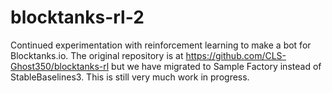# blocktanks-rl-2
Continued experimentation with reinforcement learning to make a bot for Blocktanks.io. The original repository is at https://github.com/CLS-Ghost350/blocktanks-rl but we have migrated to Sample Factory instead of StableBaselines3. This is still very much work in progress.
